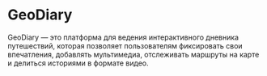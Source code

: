# GeoDiary
GeoDiary — это платформа для ведения интерактивного дневника путешествий, которая позволяет пользователям фиксировать свои впечатления, добавлять мультимедиа, отслеживать маршруты на карте и делиться историями в формате видео.
